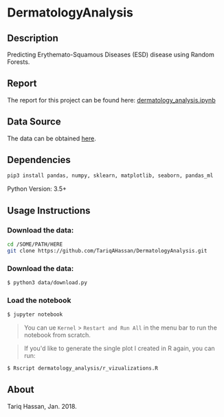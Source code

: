 # DermatologyAnalysis

## Description

Predicting Erythemato-Squamous Diseases (ESD) disease using Random Forests.

## Report

The report for this project can be found here: [dermatology_analysis.ipynb](dermatology_analysis.ipynb)

## Data Source

The data can be obtained [here](http://archive.ics.uci.edu/ml/datasets/Dermatology).

## Dependencies

```bash
pip3 install pandas, numpy, sklearn, matplotlib, seaborn, pandas_ml
```

Python Version: 3.5+

## Usage Instructions

### Download the data:

```bash
cd /SOME/PATH/HERE
git clone https://github.com/TariqAHassan/DermatologyAnalysis.git
```

### Download the data:

```bash
$ python3 data/download.py
```

### Load the notebook

```bash
$ jupyter notebook
```

> You can ue `Kernel` > `Restart and Run All` in the
> menu bar to run the notebook from scratch.

> If you'd like to generate the single plot I created in R again, you can run:

```bash
$ Rscript dermatology_analysis/r_vizualizations.R
```

## About

Tariq Hassan, Jan. 2018.